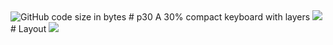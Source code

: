 <img alt="GitHub code size in bytes" src="https://img.shields.io/github/languages/code-size/arij/p30">
# p30
A 30% compact keyboard with layers
<img src="https://i.imgur.com/qRVyot3.jpg">
# Layout
<img src="https://i.imgur.com/qNO5MDD.png">
